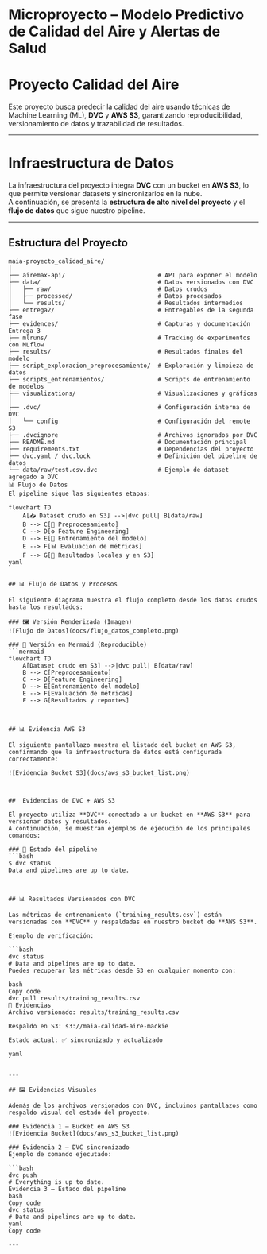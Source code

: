 # Microproyecto – Modelo Predictivo de Calidad del Aire y Alertas de Salud  

# Proyecto Calidad del Aire

Este proyecto busca predecir la calidad del aire usando técnicas de Machine Learning (ML), **DVC** y **AWS S3**, garantizando reproducibilidad, versionamiento de datos y trazabilidad de resultados.

---

# Infraestructura de Datos

La infraestructura del proyecto integra **DVC** con un bucket en **AWS S3**, lo que permite versionar datasets y sincronizarlos en la nube.  
A continuación, se presenta la **estructura de alto nivel del proyecto** y el **flujo de datos** que sigue nuestro pipeline.

---

##  Estructura del Proyecto

```plaintext
maia-proyecto_calidad_aire/
│
├── airemax-api/                          # API para exponer el modelo
├── data/                                 # Datos versionados con DVC
│   ├── raw/                              # Datos crudos
│   ├── processed/                        # Datos procesados
│   └── results/                          # Resultados intermedios
├── entrega2/                             # Entregables de la segunda fase
├── evidences/                            # Capturas y documentación Entrega 3
├── mlruns/                               # Tracking de experimentos con MLflow
├── results/                              # Resultados finales del modelo
├── script_exploracion_preprocesamiento/  # Exploración y limpieza de datos
├── scripts_entrenamientos/               # Scripts de entrenamiento de modelos
├── visualizations/                       # Visualizaciones y gráficas
│
├── .dvc/                                 # Configuración interna de DVC
│   └── config                            # Configuración del remote S3
├── .dvcignore                            # Archivos ignorados por DVC
├── README.md                             # Documentación principal
├── requirements.txt                      # Dependencias del proyecto
├── dvc.yaml / dvc.lock                   # Definición del pipeline de datos
└── data/raw/test.csv.dvc                 # Ejemplo de dataset agregado a DVC
📊 Flujo de Datos
El pipeline sigue las siguientes etapas:

flowchart TD
    A[📥 Dataset crudo en S3] -->|dvc pull| B[data/raw]
    B --> C[🧹 Preprocesamiento]
    C --> D[⚙️ Feature Engineering]
    D --> E[🤖 Entrenamiento del modelo]
    E --> F[📊 Evaluación de métricas]
    F --> G[📁 Resultados locales y en S3]
yaml


## 📊 Flujo de Datos y Procesos

El siguiente diagrama muestra el flujo completo desde los datos crudos hasta los resultados:

### 🖼️ Versión Renderizada (Imagen)
![Flujo de Datos](docs/flujo_datos_completo.png)

### 📐 Versión en Mermaid (Reproducible)
```mermaid
flowchart TD
    A[Dataset crudo en S3] -->|dvc pull| B[data/raw]
    B --> C[Preprocesamiento]
    C --> D[Feature Engineering]
    D --> E[Entrenamiento del modelo]
    E --> F[Evaluación de métricas]
    F --> G[Resultados y reportes]



## 📊 Evidencia AWS S3

El siguiente pantallazo muestra el listado del bucket en AWS S3, confirmando que la infraestructura de datos está configurada correctamente:

![Evidencia Bucket S3](docs/aws_s3_bucket_list.png)



##  Evidencias de DVC + AWS S3

El proyecto utiliza **DVC** conectado a un bucket en **AWS S3** para versionar datos y resultados.  
A continuación, se muestran ejemplos de ejecución de los principales comandos:

### 🔹 Estado del pipeline
```bash
$ dvc status
Data and pipelines are up to date.



## 📊 Resultados Versionados con DVC

Las métricas de entrenamiento (`training_results.csv`) están versionadas con **DVC** y respaldadas en nuestro bucket de **AWS S3**.  

Ejemplo de verificación:

```bash
dvc status
# Data and pipelines are up to date.
Puedes recuperar las métricas desde S3 en cualquier momento con:

bash
Copy code
dvc pull results/training_results.csv
📂 Evidencias
Archivo versionado: results/training_results.csv

Respaldo en S3: s3://maia-calidad-aire-mackie

Estado actual: ✅ sincronizado y actualizado

yaml


---

## 🖼️ Evidencias Visuales

Además de los archivos versionados con DVC, incluimos pantallazos como respaldo visual del estado del proyecto.

### Evidencia 1 – Bucket en AWS S3
![Evidencia Bucket](docs/aws_s3_bucket_list.png)

### Evidencia 2 – DVC sincronizado
Ejemplo de comando ejecutado:

```bash
dvc push
# Everything is up to date.
Evidencia 3 – Estado del pipeline
bash
Copy code
dvc status
# Data and pipelines are up to date.
yaml
Copy code

---

